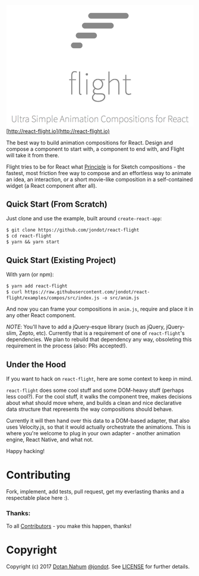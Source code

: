 ![](media/flight.png)
[http://react-flight.io](http://react-flight.io)

The best way to build animation compositions for React. Design and compose a
component to start with, a component to end with, and Flight will take it from
there.

Flight tries to be for React what [Principle](http://principleformac.com/) is
for Sketch compositions - the fastest, most friction free way to compose and an
effortless way to animate an idea, an interaction, or a short movie-like
composition in a self-contained widget (a React component after all).

## Quick Start (From Scratch)

Just clone and use the example, built around `create-react-app`:

```
$ git clone https://github.com/jondot/react-flight
$ cd react-flight
$ yarn && yarn start
```


## Quick Start (Existing Project)

With yarn (or npm):

```
$ yarn add react-flight
$ curl https://raw.githubusercontent.com/jondot/react-flight/examples/compos/src/index.js -o src/anim.js
```

And now you can frame your compositions in `anim.js`, require and place it in
any other React component.

_NOTE_: You'll have to add a jQuery-esque library (such as jQuery, jQuery-slim, Zepto,
etc). Currently that is a requirement of one of `react-flight`'s dependencies.
We plan to rebuild that dependency any way, obsoleting this requirement in the
process (also: PRs accepted!).

## Under the Hood

If you want to hack on `react-flight`, here are some context to keep in mind.

`react-flight` does some cool stuff and some DOM-heavy stuff (perhaps less cool?). For the cool stuff, it
walks the component tree, makes decisions about what should move where, and builds
a clean and nice declarative data structure that represents the way compositions should
behave.

Currently it will then hand over this data to a DOM-based adapter, that also uses Velocity.js,
so that it would actually orchestrate the animations. This is where you're welcome
to plug in your own adapter - another animation engine, React Native, and what not.

Happy hacking!


# Contributing

Fork, implement, add tests, pull request, get my everlasting thanks and a respectable place here :).


### Thanks:

To all [Contributors](https://github.com/jondot/react-flight/graphs/contributors) - you make this happen, thanks!


# Copyright

Copyright (c) 2017 [Dotan Nahum](http://gplus.to/dotan) [@jondot](http://twitter.com/jondot). See [LICENSE](LICENSE.txt) for further details.
